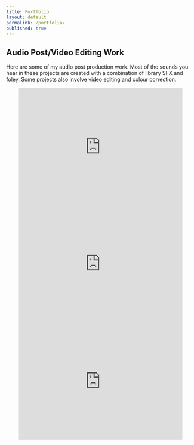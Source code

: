 ```yaml
---
title: Portfolio
layout: default
permalink: /portfolio/
published: true
---
```


<!--
## Sound Effects

Coming soon
!-->

## Audio Post/Video Editing Work

Here are some of my audio post production work. Most of the sounds you hear in these projects are created with a combination of library SFX and foley. Some projects also involve video editing and colour correction.

<center>

<iframe width="440" height="315" src="https://www.youtube.com/embed/UTObObUa9pY" title="The Summoning (Video Editing + Sound Design)" frameborder="0" allow="accelerometer; clipboard-write; encrypted-media; gyroscope; picture-in-picture" allowfullscreen></iframe>

<iframe width="440" height="315" src="https://www.youtube.com/embed/ebdMYcYXkTM" title="The Dream Killer (Video Editing + Sound Design)" frameborder="0" allow="accelerometer; clipboard-write; encrypted-media; gyroscope; picture-in-picture" allowfullscreen></iframe>

<iframe width="440" height="315" src="https://www.youtube.com/embed/teicLU1OXSU" title="Party High (Sound Design only)" frameborder="0" allow="accelerometer; clipboard-write; encrypted-media; gyroscope; picture-in-picture" allowfullscreen></iframe>

</center>
